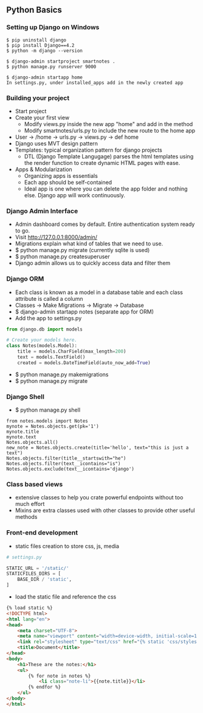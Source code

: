 ## Python Basics

### Setting up Django on Windows
```
$ pip uninstall django
$ pip install Django==4.2
$ python -m django --version

$ django-admin startproject smartnotes .
$ python manage.py runserver 9000

$ django-admin startapp home
In settings.py, under installed_apps add in the newly created app
```

### Building your project
* Start project
* Create your first view
  * Modify views.py inside the new app "home" and add in the method
  * Modify smartnotes/urls.py to include the new route to the home app
* User -> /home -> urls.py -> views.py -> def home
* Django uses MVT design pattern
* Templates: typical organization pattern for django projects
  * DTL (Django Template Langugage) parses the html templates using the render function to create dynamic HTML pages with ease.
* Apps & Modularization
  * Organizing apps is essentials
  * Each app should be self-contained
  * Ideal app is one where you can delete the app folder and nothing else. Django app will work continuously.

### Django Admin Interface
* Admin dashboard comes by default. Entire authentication system ready to go.
* Visit http://127.0.0.1:8000/admin/
* Migrations explain what kind of tables that we need to use.
* $ python manage.py migrate (currently sqlite is used)
* $ python manage.py createsuperuser
* Django admin allows us to quickly access data and filter them

### Django ORM
* Each class is known as a model in a database table and each class attribute is called a column 
* Classes -> Make Migrations -> Migrate -> Database
* $ django-admin startapp notes (separate app for ORM)
* Add the app to settings.py
```python
from django.db import models

# Create your models here.
class Notes(models.Model):
    title = models.CharField(max_length=200)
    text = models.TextField()
    created = models.DateTimeField(auto_now_add=True)
```
* $ python manage.py makemigrations
* $ python manage.py migrate


### Django Shell
* $ python manage.py shell
```shell
from notes.models import Notes
mynote = Notes.objects.get(pk='1')
mynote.title
mynote.text
Notes.objects.all()
new_note = Notes.objects.create(title='hello', text="this is just a text")
Notes.objects.filter(title__startswith="he")
Notes.objects.filter(text__icontains="is")
Notes.objects.exclude(text__icontains='django')

```

### Class based views
* extensive classes to help you crate powerful endpoints without too much effort
* Mixins are extra classes used with other classes to provide other useful methods

### Front-end development
* static files creation to store css, js, media
```python
# settings.py

STATIC_URL = '/static/'
STATICFILES_DIRS = [
    BASE_DIR / 'static',
]

```
* load the static file and reference the css 
```html
{% load static %}
<!DOCTYPE html>
<html lang="en">
<head>
    <meta charset="UTF-8">
    <meta name="viewport" content="width=device-width, initial-scale=1.0">
    <link rel="stylesheet" type="text/css" href="{% static 'css/styles.css' %}"/>
    <title>Document</title>
</head>
<body>
    <h1>These are the notes:</h1>
    <ul>
        {% for note in notes %}
            <li class="note-li">{{note.title}}</li>
        {% endfor %}
    </ul>
</body>
</html>
```
